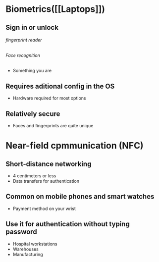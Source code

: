 # Biometrics([[Laptops]])

## Sign in or unlock
###### fingerprint reader
###### Face recognition
- Something you are
## Requires aditional config in the OS
- Hardware required for most options

## Relatively secure
- Faces and fingerprints are quite unique

# Near-field cpmmunication (NFC)
## Short-distance networking
- 4 centimeters or less
- Data transfers for authentication
## Common on mobile phones and smart watches
- Payment method on your wrist
## Use it for authentication without typing password
- Hospital workstations
- Warehouses
- Manufacturing